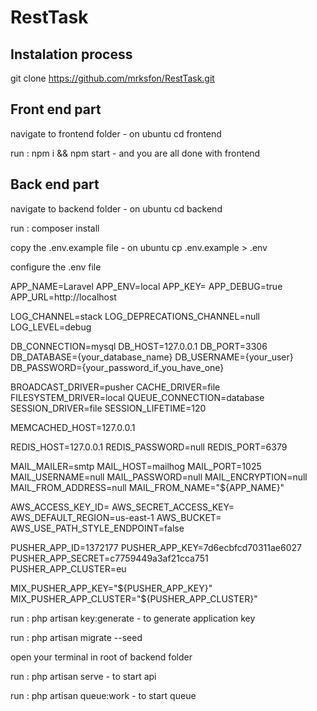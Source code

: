 # RestTask

## Instalation process

git clone https://github.com/mrksfon/RestTask.git

## Front end part

navigate to frontend folder - on ubuntu cd frontend

run : npm i && npm start - and you are all done with frontend

## Back end part

navigate to backend folder - on ubuntu cd backend

run : composer install

copy the .env.example file - on ubuntu cp .env.example > .env

configure the .env file

APP_NAME=Laravel
APP_ENV=local
APP_KEY=
APP_DEBUG=true
APP_URL=http://localhost

LOG_CHANNEL=stack
LOG_DEPRECATIONS_CHANNEL=null
LOG_LEVEL=debug

DB_CONNECTION=mysql
DB_HOST=127.0.0.1
DB_PORT=3306
DB_DATABASE={your_database_name}
DB_USERNAME={your_user}
DB_PASSWORD={your_password_if_you_have_one}

BROADCAST_DRIVER=pusher
CACHE_DRIVER=file
FILESYSTEM_DRIVER=local
QUEUE_CONNECTION=database
SESSION_DRIVER=file
SESSION_LIFETIME=120

MEMCACHED_HOST=127.0.0.1

REDIS_HOST=127.0.0.1
REDIS_PASSWORD=null
REDIS_PORT=6379

MAIL_MAILER=smtp
MAIL_HOST=mailhog
MAIL_PORT=1025
MAIL_USERNAME=null
MAIL_PASSWORD=null
MAIL_ENCRYPTION=null
MAIL_FROM_ADDRESS=null
MAIL_FROM_NAME="${APP_NAME}"

AWS_ACCESS_KEY_ID=
AWS_SECRET_ACCESS_KEY=
AWS_DEFAULT_REGION=us-east-1
AWS_BUCKET=
AWS_USE_PATH_STYLE_ENDPOINT=false

PUSHER_APP_ID=1372177
PUSHER_APP_KEY=7d6ecbfcd70311ae6027
PUSHER_APP_SECRET=c7759449a3af21cca751
PUSHER_APP_CLUSTER=eu

MIX_PUSHER_APP_KEY="${PUSHER_APP_KEY}"
MIX_PUSHER_APP_CLUSTER="${PUSHER_APP_CLUSTER}"

run : php artisan key:generate - to generate application key

run : php artisan migrate --seed

open your terminal in root of backend folder

run : php artisan serve - to start api

run : php artisan queue:work - to start queue
